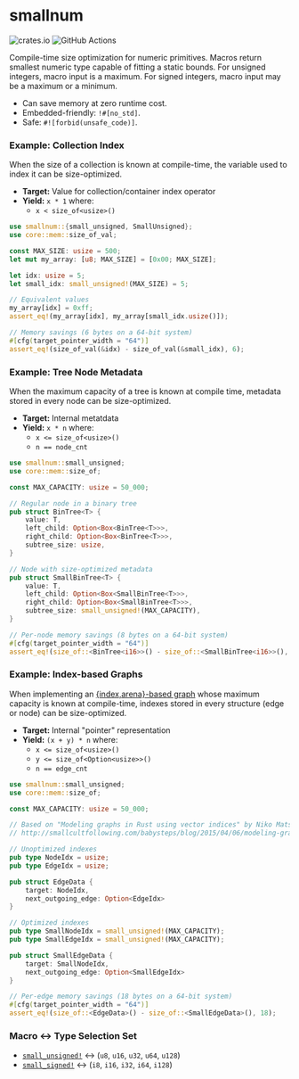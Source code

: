 # smallnum

![crates.io](https://img.shields.io/crates/v/smallnum.svg)
![GitHub Actions](https://github.com/tnballo/smallnum/workflows/test/badge.svg)

Compile-time size optimization for numeric primitives.
Macros return smallest numeric type capable of fitting a static bounds.
For unsigned integers, macro input is a maximum.
For signed integers, macro input may be a maximum or a minimum.

* Can save memory at zero runtime cost.
* Embedded-friendly: `!#[no_std]`.
* Safe: `#![forbid(unsafe_code)]`.

### Example: Collection Index

When the size of a collection is known at compile-time, the variable used to index it can be size-optimized.

* **Target:** Value for collection/container index operator
* **Yield:**  `x * 1` where:
    * `x < size_of<usize>()`

```rust
use smallnum::{small_unsigned, SmallUnsigned};
use core::mem::size_of_val;

const MAX_SIZE: usize = 500;
let mut my_array: [u8; MAX_SIZE] = [0x00; MAX_SIZE];

let idx: usize = 5;
let small_idx: small_unsigned!(MAX_SIZE) = 5;

// Equivalent values
my_array[idx] = 0xff;
assert_eq!(my_array[idx], my_array[small_idx.usize()]);

// Memory savings (6 bytes on a 64-bit system)
#[cfg(target_pointer_width = "64")]
assert_eq!(size_of_val(&idx) - size_of_val(&small_idx), 6);
```

### Example: Tree Node Metadata

When the maximum capacity of a tree is known at compile time, metadata stored in every node can be size-optimized.

* **Target:** Internal metatdata
* **Yield:**  `x * n` where:
    * `x <= size_of<usize>()`
    * `n == node_cnt`

```rust
use smallnum::small_unsigned;
use core::mem::size_of;

const MAX_CAPACITY: usize = 50_000;

// Regular node in a binary tree
pub struct BinTree<T> {
    value: T,
    left_child: Option<Box<BinTree<T>>>,
    right_child: Option<Box<BinTree<T>>>,
    subtree_size: usize,
}

// Node with size-optimized metadata
pub struct SmallBinTree<T> {
    value: T,
    left_child: Option<Box<SmallBinTree<T>>>,
    right_child: Option<Box<SmallBinTree<T>>>,
    subtree_size: small_unsigned!(MAX_CAPACITY),
}

// Per-node memory savings (8 bytes on a 64-bit system)
#[cfg(target_pointer_width = "64")]
assert_eq!(size_of::<BinTree<i16>>() - size_of::<SmallBinTree<i16>>(), 8);
```

### Example: Index-based Graphs

When implementing an [{index,arena}-based graph](http://smallcultfollowing.com/babysteps/blog/2015/04/06/modeling-graphs-in-rust-using-vector-indices/) whose maximum capacity is known at compile-time, indexes stored in every structure (edge or node) can be size-optimized.

* **Target:** Internal "pointer" representation
* **Yield:**  `(x + y) * n` where:
    * `x <= size_of<usize>()`
    * `y <= size_of<Option<usize>>()`
    * `n == edge_cnt`

```rust
use smallnum::small_unsigned;
use core::mem::size_of;

const MAX_CAPACITY: usize = 50_000;

// Based on "Modeling graphs in Rust using vector indices" by Niko Matsakis (April 2015)
// http://smallcultfollowing.com/babysteps/blog/2015/04/06/modeling-graphs-in-rust-using-vector-indices/

// Unoptimized indexes
pub type NodeIdx = usize;
pub type EdgeIdx = usize;

pub struct EdgeData {
    target: NodeIdx,
    next_outgoing_edge: Option<EdgeIdx>
}

// Optimized indexes
pub type SmallNodeIdx = small_unsigned!(MAX_CAPACITY);
pub type SmallEdgeIdx = small_unsigned!(MAX_CAPACITY);

pub struct SmallEdgeData {
    target: SmallNodeIdx,
    next_outgoing_edge: Option<SmallEdgeIdx>
}

// Per-edge memory savings (18 bytes on a 64-bit system)
#[cfg(target_pointer_width = "64")]
assert_eq!(size_of::<EdgeData>() - size_of::<SmallEdgeData>(), 18);
```

### Macro <-> Type Selection Set

* [`small_unsigned!`](crate::small_unsigned) <-> (`u8`, `u16`, `u32`, `u64`, `u128`)
* [`small_signed!`](crate::small_signed) <-> (`i8`, `i16`, `i32`, `i64`, `i128`)

